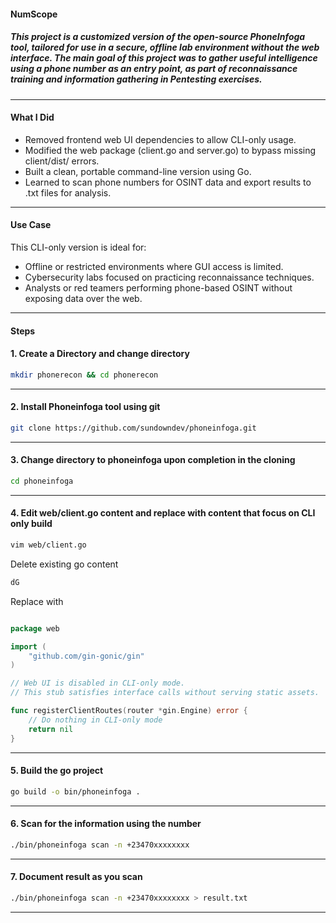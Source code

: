 #### NumScope

##### _This project is a customized version of the open-source PhoneInfoga tool, tailored for use in a secure, offline lab environment without the web interface. The main goal of this project was to gather useful intelligence using a phone number as an entry point, as part of reconnaissance training and information gathering in Pentesting exercises_.
---

#### What I Did

- Removed frontend web UI dependencies to allow CLI-only usage.
- Modified the web package (client.go and server.go) to bypass missing client/dist/ errors.
- Built a clean, portable command-line version using Go.
- Learned to scan phone numbers for OSINT data and export results to .txt files for analysis.
---

#### Use Case

This CLI-only version is ideal for:
- Offline or restricted environments where GUI access is limited.
- Cybersecurity labs focused on practicing reconnaissance techniques.
- Analysts or red teamers performing phone-based OSINT without exposing data over the web.
---

#### Steps 

#### 1.  Create a Directory and change directory

```bash
mkdir phonerecon && cd phonerecon
```
---

#### 2. Install Phoneinfoga tool using git

```bash
git clone https://github.com/sundowndev/phoneinfoga.git
```
---

#### 3. Change directory to phoneinfoga upon completion in the cloning

```bash
cd phoneinfoga
```
---

#### 4. Edit web/client.go content and replace with content that focus on CLI only build

```bash
vim web/client.go 
```

Delete existing go content

```bash
dG
```

Replace with 

```go

package web

import (
	"github.com/gin-gonic/gin"
)

// Web UI is disabled in CLI-only mode.
// This stub satisfies interface calls without serving static assets.

func registerClientRoutes(router *gin.Engine) error {
	// Do nothing in CLI-only mode
	return nil
}
```
---

#### 5. Build the go project

```bash
go build -o bin/phoneinfoga .
```
---

#### 6. Scan for the information using the number

```bash
./bin/phoneinfoga scan -n +23470xxxxxxxx
```
---

#### 7. Document result as you scan

```bash
./bin/phoneinfoga scan -n +23470xxxxxxxx > result.txt
```
---






